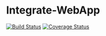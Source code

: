 # Integrate-WebApp

[![Build Status](https://travis-ci.org/SferaDev/Integrate-WebApp.svg?branch=develop)](https://travis-ci.org/SferaDev/Integrate-WebApp)
[![Coverage Status](https://coveralls.io/repos/github/SferaDev/Integrate-WebApp/badge.svg?branch=develop)](https://coveralls.io/github/SferaDev/Integrate-WebApp?branch=develop)

